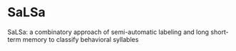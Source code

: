 # SaLSa
SaLSa: a combinatory approach of semi-automatic labeling and long short-term memory to classify behavioral syllables
